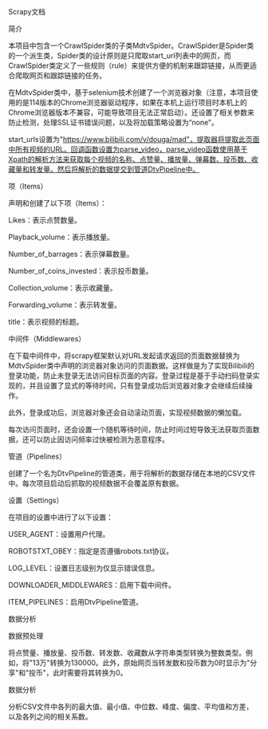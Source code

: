 Scrapy文档

简介

本项目中包含一个CrawlSpider类的子类MdtvSpider。CrawlSpider是Spider类的一个派生类，Spider类的设计原则是只爬取start_url列表中的网页，而CrawlSpider类定义了一些规则（rule）来提供方便的机制来跟踪链接，从而更适合爬取网页和跟踪链接的任务。


在MdtvSpider类中，基于selenium技术创建了一个浏览器对象（注意，本项目使用的是114版本的Chrome浏览器驱动程序，如果在本机上运行项目时本机上的Chrome浏览器版本不兼容，可能导致项目无法正常启动）。还设置了相关参数来防止检测，处理SSL证书错误问题，以及将加载策略设置为“none”。


start_urls设置为"https://www.bilibili.com/v/douga/mad"，提取器将提取此页面中所有视频的URL。回调函数设置为parse_video，parse_video函数使用基于Xpath的解析方法来获取每个视频的名称、点赞量、播放量、弹幕数、投币数、收藏量和转发量。然后将解析的数据提交到管道DtvPipeline中。


项（Items）

声明和创建了以下项（Items）：



Likes：表示点赞数量。

Playback_volume：表示播放量。

Number_of_barrages：表示弹幕数量。

Number_of_coins_invested：表示投币数量。

Collection_volume：表示收藏量。

Forwarding_volume：表示转发量。

title：表示视频的标题。


中间件（Middlewares）

在下载中间件中，将scrapy框架默认对URL发起请求返回的页面数据替换为MdtvSpider类中声明的浏览器对象访问的页面数据。这样做是为了实现Bilibili的登录功能，防止未登录无法访问目标页面的内容。登录过程是基于手动扫码登录实现的，并且设置了显式的等待时间，只有登录成功后浏览器对象才会继续后续操作。


此外，登录成功后，浏览器对象还会自动滚动页面，实现视频数据的懒加载。


每次访问页面时，还会设置一个随机等待时间，防止时间过短导致无法获取页面数据，还可以防止因访问频率过快被检测为恶意程序。


管道（Pipelines）

创建了一个名为DtvPipeline的管道类，用于将解析的数据存储在本地的CSV文件中。每次项目启动后抓取的视频数据不会覆盖原有数据。


设置（Settings）

在项目的设置中进行了以下设置：



USER_AGENT：设置用户代理。

ROBOTSTXT_OBEY：指定是否遵循robots.txt协议。

LOG_LEVEL：设置日志级别为仅显示错误信息。

DOWNLOADER_MIDDLEWARES：启用下载中间件。

ITEM_PIPELINES：启用DtvPipeline管道。


数据分析

数据预处理

将点赞量、播放量、投币数、转发数、收藏数从字符串类型转换为整数类型。例如，将"13万"转换为130000。此外，原始网页当转发数和投币数为0时显示为"分享"和"投币"，此时需要将其转换为0。


数据分析

分析CSV文件中各列的最大值、最小值、中位数、峰度、偏度、平均值和方差，以及各列之间的相关系数。
